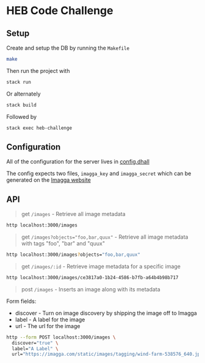 # HEB Code Challenge

## Setup
Create and setup the DB by running the `Makefile`

``` sh
make
```

Then run the project with

``` sh
stack run
```
Or alternately

``` sh
stack build
```
Followed by

``` sh
stack exec heb-challenge
```

## Configuration
All of the configuration for the server lives in [config.dhall](./config.dhall)

The config expects two files, `imagga_key` and `imagga_secret` which can be generated on the [Imagga website](https://imagga.com)

## API
> get `/images` - Retrieve all image metadata
```sh
http localhost:3000/images
```

> get `/images?objects="foo,bar,quux"` - Retrieve all image metadata with tags "foo", "bar" and "quux"
```sh
http localhost:3000/images?objects="foo,bar,quux"
```

> get `/images/:id` - Retrieve image metadata for a specific image
```sh
http localhost:3000/images/ce3817a0-1b24-4586-b7fb-a64b4b98b717
```

> post `/images` - Inserts an image along with its metadata

Form fields:
- discover - Turn on image discovery by shipping the image off to Imagga
- label - A label for the image
- url - The url for the image
```sh
http --form POST localhost:3000/images \
  discover="true" \
  label="A Label" \
  url="https://imagga.com/static/images/tagging/wind-farm-538576_640.jpg"

```
